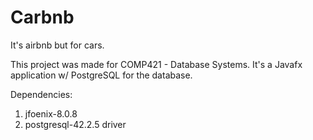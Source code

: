 # Carbnb
It's airbnb but for cars.

This project was made for COMP421 - Database Systems.
It's a Javafx application w/ PostgreSQL for the database. 

Dependencies:
1. jfoenix-8.0.8
2. postgresql-42.2.5 driver